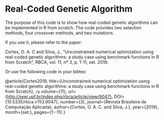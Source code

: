 # Real-Coded Genetic Algorithm

The purpose of this code is to show how real-coded genetic algorithms can be implemented in R from scratch. The code provides two selection methods, four crossover methods, and two mutations.

If you use it, please refer to the paper:

Cortes, O. A. C and Silva, J., "Unconstrained numerical optimization using real-coded genetic algorithms: a study case using benchmark functions in R from Scratch", RBCA, vol. 11, nº 3, p. 1-11, set. 2019.

Or use the following code in your bibtex:

@article{Cortes2019, 
  title={Unconstrained numerical optimization using real-coded genetic algorithms: a study case using benchmark functions in R from Scratch}, `/p`
  volume={11}, 
  url={http://seer.upf.br/index.php/rbca/article/view/9047}, 
  DOI={10.5335/rbca.v11i3.9047}, 
  number={3}, 
  journal={Revista Brasileira de Computação Aplicada}, 
  author={Cortes, O. A. C. and Silva, J.}, 
  year={2019}, 
  month={set.}, 
  pages={1--11}
}